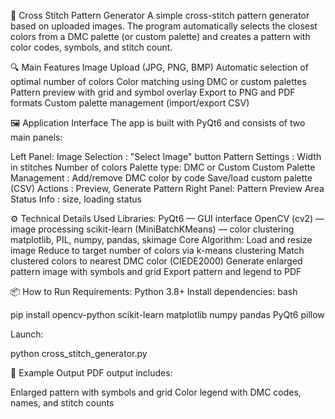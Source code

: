🧵 Cross Stitch Pattern Generator
A simple cross-stitch pattern generator based on uploaded images. The program automatically selects the closest colors from a DMC palette (or custom palette) and creates a pattern with color codes, symbols, and stitch count.



🔍 Main Features
Image Upload (JPG, PNG, BMP)
Automatic selection of optimal number of colors
Color matching using DMC or custom palettes
Pattern preview with grid and symbol overlay
Export to PNG and PDF formats
Custom palette management (import/export CSV)




🖼 Application Interface
The app is built with PyQt6 and consists of two main panels:

Left Panel:
Image Selection : "Select Image" button
Pattern Settings :
Width in stitches
Number of colors
Palette type: DMC or Custom
Custom Palette Management :
Add/remove DMC color by code
Save/load custom palette (CSV)
Actions : Preview, Generate Pattern
Right Panel:
Pattern Preview Area
Status Info : size, loading status




⚙️ Technical Details
Used Libraries:
PyQt6 — GUI interface
OpenCV (cv2) — image processing
scikit-learn (MiniBatchKMeans) — color clustering
matplotlib, PIL, numpy, pandas, skimage
Core Algorithm:
Load and resize image
Reduce to target number of colors via k-means clustering
Match clustered colors to nearest DMC color (CIEDE2000)
Generate enlarged pattern image with symbols and grid
Export pattern and legend to PDF






📦 How to Run
Requirements:
Python 3.8+
Install dependencies:
bash

pip install opencv-python scikit-learn matplotlib numpy pandas PyQt6 pillow

Launch:

python cross_stitch_generator.py


📄 Example Output
PDF output includes:

Enlarged pattern with symbols and grid
Color legend with DMC codes, names, and stitch counts
